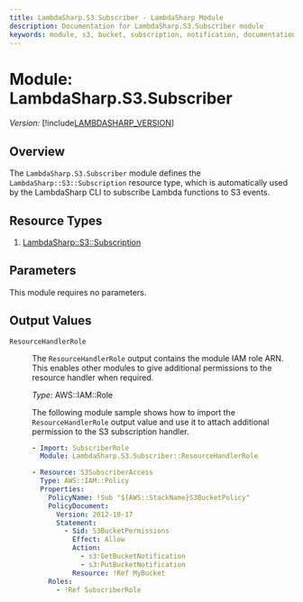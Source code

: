 ```yaml
---
title: LambdaSharp.S3.Subscriber - LambdaSharp Module
description: Documentation for LambdaSharp.S3.Subscriber module
keywords: module, s3, bucket, subscription, notification, documentation, overview
---
```


# Module: LambdaSharp.S3.Subscriber
_Version:_ [!include[LAMBDASHARP_VERSION](../version.txt)]

## Overview

The `LambdaSharp.S3.Subscriber` module defines the `LambdaSharp::S3::Subscription` resource type, which is automatically used by the LambdaSharp CLI to subscribe Lambda functions to S3 events.

## Resource Types
1. [LambdaSharp::S3::Subscription](LambdaSharp-S3-Subscription.md)

## Parameters

This module requires no parameters.

## Output Values

<dl>

<dt><code>ResourceHandlerRole</code></dt>
<dd>

The <code>ResourceHandlerRole</code> output contains the module IAM role ARN. This enables other modules to give additional permissions to the resource handler when required.

<i>Type:</i> AWS::IAM::Role

The following module sample shows how to import the `ResourceHandlerRole` output value and use it to attach additional permission to the S3 subscription handler.

```yaml
- Import: SubscriberRole
  Module: LambdaSharp.S3.Subscriber::ResourceHandlerRole

- Resource: S3SubscriberAccess
  Type: AWS::IAM::Policy
  Properties:
    PolicyName: !Sub "${AWS::StackName}S3BucketPolicy"
    PolicyDocument:
      Version: 2012-10-17
      Statement:
        - Sid: S3BucketPermissions
          Effect: Allow
          Action:
            - s3:GetBucketNotification
            - s3:PutBucketNotification
          Resource: !Ref MyBucket
    Roles:
      - !Ref SubscriberRole
```

</dd>

</dl>

